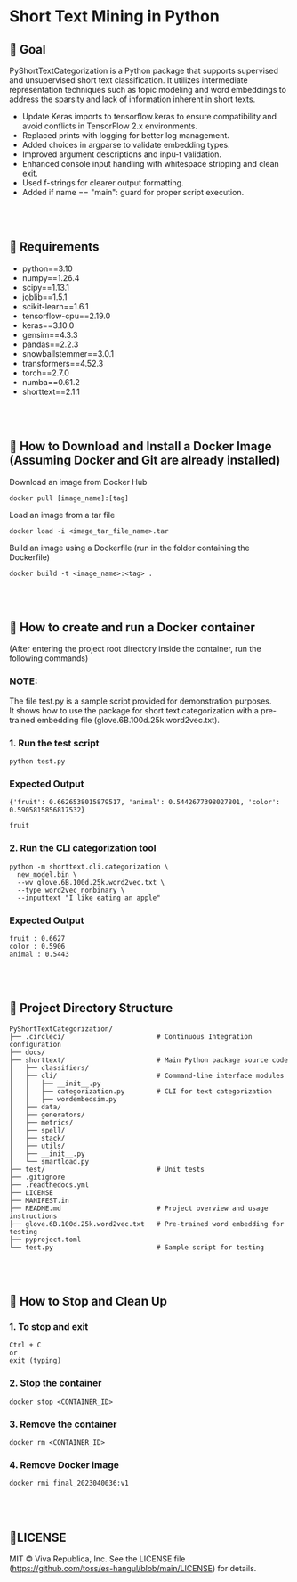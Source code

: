 # Short Text Mining in Python


## 📌 Goal

PyShortTextCategorization is a Python package that supports supervised and unsupervised short text classification. 
It utilizes intermediate representation techniques such as topic modeling and word embeddings to address the sparsity and lack of information inherent in short texts.

- Update Keras imports to tensorflow.keras to ensure compatibility and avoid conflicts in TensorFlow 2.x environments.
- Replaced prints with logging for better log management.
- Added choices in argparse to validate embedding types.
- Improved argument descriptions and inpu-t validation.
- Enhanced console input handling with whitespace stripping and clean exit.
- Used f-strings for clearer output formatting.
- Added if name == "main": guard for proper script execution.

<br/><br/>


## 📌 Requirements


- python==3.10
- numpy==1.26.4 
- scipy==1.13.1
- joblib==1.5.1 
- scikit-learn==1.6.1 
- tensorflow-cpu==2.19.0 
- keras==3.10.0 
- gensim==4.3.3 
- pandas==2.2.3 
- snowballstemmer==3.0.1 
- transformers==4.52.3 
- torch==2.7.0 
- numba==0.61.2 
- shorttext==2.1.1

<br/><br/>


## 📌 How to Download and Install a Docker Image (Assuming Docker and Git are already installed)

Download an image from Docker Hub 
```
docker pull [image_name]:[tag]
```

Load an image from a tar file 
```
docker load -i <image_tar_file_name>.tar
```

Build an image using a Dockerfile (run in the folder containing the Dockerfile)
```
docker build -t <image_name>:<tag> .
```

<br/><br/>


## 📌 How to create and run a Docker container
(After entering the project root directory inside the container, run the following commands) 

### NOTE: 
The file test.py is a sample script provided for demonstration purposes. <br/>
It shows how to use the package for short text categorization with a pre-trained embedding file (glove.6B.100d.25k.word2vec.txt).

### 1. Run the test script
```
python test.py
```

### Expected Output
```
{'fruit': 0.6626538015879517, 'animal': 0.5442677398027801, 'color': 0.5905815856817532}

fruit
```

### 2. Run the CLI categorization tool
```
python -m shorttext.cli.categorization \
  new_model.bin \
  --wv glove.6B.100d.25k.word2vec.txt \
  --type word2vec_nonbinary \
  --inputtext "I like eating an apple"
```

### Expected Output
```
fruit : 0.6627
color : 0.5906
animal : 0.5443
```

<br/><br/>


## 📌 Project Directory Structure
```
PyShortTextCategorization/
├── .circleci/                       # Continuous Integration configuration
├── docs/                            
├── shorttext/                       # Main Python package source code
│   ├── classifiers/                 
│   ├── cli/                         # Command-line interface modules
│   │   ├── __init__.py
│   │   ├── categorization.py        # CLI for text categorization
│   │   ├── wordembedsim.py          
│   ├── data/                        
│   ├── generators/                  
│   ├── metrics/                    
│   ├── spell/                       
│   ├── stack/                       
│   ├── utils/                     
│   ├── __init__.py
│   └── smartload.py                
├── test/                            # Unit tests
├── .gitignore
├── .readthedocs.yml                 
├── LICENSE
├── MANIFEST.in                      
├── README.md                        # Project overview and usage instructions
├── glove.6B.100d.25k.word2vec.txt   # Pre-trained word embedding for testing
├── pyproject.toml                   
└── test.py                          # Sample script for testing
```


<br/><br/>


## 📌 How to Stop and Clean Up

### 1. To stop and exit
```
Ctrl + C
or
exit (typing)
```

### 2. Stop the container
```
docker stop <CONTAINER_ID>
```

### 3. Remove the container
```
docker rm <CONTAINER_ID>
```

### 4. Remove Docker image
```
docker rmi final_2023040036:v1
```

<br/><br/>

## 📌LICENSE

MIT © Viva Republica, Inc. See the LICENSE file (https://github.com/toss/es-hangul/blob/main/LICENSE) for details.
